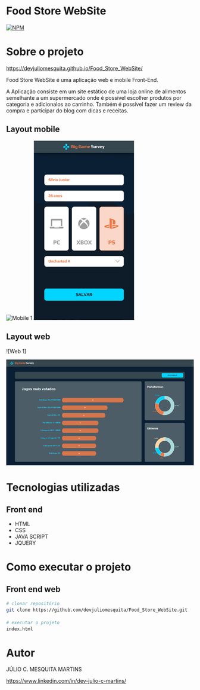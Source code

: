 # Food Store WebSite
[![NPM](https://img.shields.io/npm/l/react)](https://github.com/devjuliomesquita/Food_Store_WebSite/blob/main/LICENSE) 

# Sobre o projeto

https://devjuliomesquita.github.io/Food_Store_WebSite/

Food Store WebSite é uma aplicação web e mobile Front-End.

A Aplicação consiste em um site estático de uma loja online de alimentos semelhante a um supermercado onde é possível escolher produtos por categoria e adicionalos ao carrinho. Também é possível fazer um review da compra e participar do blog com dicas e receitas.

## Layout mobile
![Mobile 1]() ![Mobile 2](https://github.com/acenelio/assets/raw/main/sds1/mobile2.png)

## Layout web
![Web 1]

![Web 2](https://github.com/acenelio/assets/raw/main/sds1/web2.png)

# Tecnologias utilizadas
## Front end
- HTML
- CSS
- JAVA SCRIPT
- JQUERY
# Como executar o projeto

## Front end web

```bash
# clonar repositório
git clone https://github.com/devjuliomesquita/Food_Store_WebSite.git

# executar o projeto
index.html

```

# Autor

JÚLIO C. MESQUITA MARTINS

https://www.linkedin.com/in/dev-julio-c-martins/


